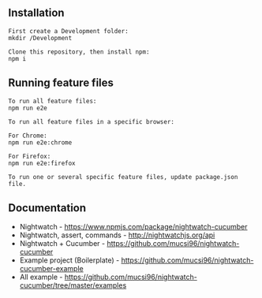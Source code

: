 ## Installation
```
First create a Development folder:
mkdir /Development

Clone this repository, then install npm:
npm i
```

## Running feature files
```
To run all feature files:
npm run e2e

To run all feature files in a specific browser:

For Chrome:
npm run e2e:chrome

For Firefox:
npm run e2e:firefox

To run one or several specific feature files, update package.json file.
```

## Documentation
  * Nightwatch - https://www.npmjs.com/package/nightwatch-cucumber
  * Nightwatch, assert, commands - http://nightwatchjs.org/api
  * Nightwatch + Cucumber - https://github.com/mucsi96/nightwatch-cucumber
  * Example project (Boilerplate) - https://github.com/mucsi96/nightwatch-cucumber-example
  * All example - https://github.com/mucsi96/nightwatch-cucumber/tree/master/examples
